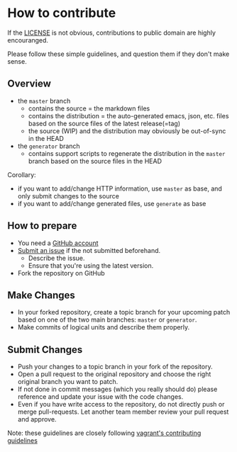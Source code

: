 # How to contribute

If the [LICENSE](LICENSE) is not obvious,
contributions to public domain are highly encouranged.

Please follow these simple guidelines,
and question them if they don't make sense.


## Overview

* the `master` branch
    * contains the source = the markdown files
    * contains the distribution = the auto-generated emacs, json, etc. files based on the
      source files of the latest release(=tag)
    * the source (WIP) and the distribution may obviously be out-of-sync in the
      HEAD
* the `generator` branch
    * contains support scripts to regenerate the distribution in the `master`
      branch based on the source files in the HEAD

Corollary:

* if you want to add/change HTTP information, use `master` as base, and only submit changes to the source
* if you want to add/change generated files, use `generate` as base


## How to prepare

* You need a [GitHub account](https://github.com/signup/free)
* [Submit an issue](https://github.com/for-GET/know-your-http-well/issues) if
  the not submitted beforehand.
	* Describe the issue.
	* Ensure that you're using the latest version.
* Fork the repository on GitHub


## Make Changes

* In your forked repository, create a topic branch for your upcoming patch based
  on one of the two main branches: `master` or `generator`.
* Make commits of logical units and describe them properly.


## Submit Changes

* Push your changes to a topic branch in your fork of the repository.
* Open a pull request to the original repository and choose the right original branch you want to patch.
* If not done in commit messages (which you really should do) please reference and update your issue with the code changes.
* Even if you have write access to the repository, do not directly push or merge pull-requests. Let another team member review your pull request and approve.


Note: these guidelines are closely following [vagrant's contributing guidelines](https://raw.github.com/mitchellh/vagrant/master/CONTRIBUTING.md)
